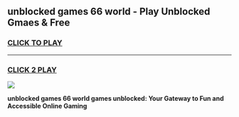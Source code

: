 
## unblocked games 66 world - Play Unblocked Gmaes & Free
<h3>
<a href="https://news.freeplayer.one?title=unblocked_games_66_world&ref=23F">CLICK TO PLAY</a></h3>
<hr>

<h3>
<a href="https://news.freeplayer.one?title=unblocked_games_66_world&ref=23F">CLICK 2 PLAY</a>
  
</h3>

<a href="https://news.freeplayer.one?title=unblocked_games_66_world&ref=23F/"><img src="https://clearcache.store/games.png"></a>


**unblocked games 66 world games unblocked: Your Gateway to Fun and Accessible Online Gaming**
